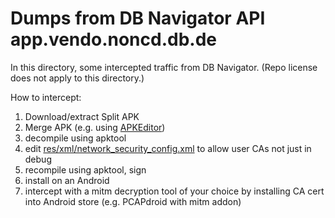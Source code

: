 # Dumps from DB Navigator API app.vendo.noncd.db.de

In this directory, some intercepted traffic from DB Navigator. (Repo license does not apply to this directory.)

How to intercept:

1. Download/extract Split APK
2. Merge APK (e.g. using [APKEditor](https://github.com/REAndroid/APKEditor))
3. decompile using apktool
4. edit [res/xml/network_security_config.xml](https://developer.android.com/privacy-and-security/security-config) to allow user CAs not just in debug 
5. recompile using apktool, sign
6. install on an Android
7. intercept with a mitm decryption tool of your choice by installing CA cert into Android store (e.g. PCAPdroid with mitm addon)
